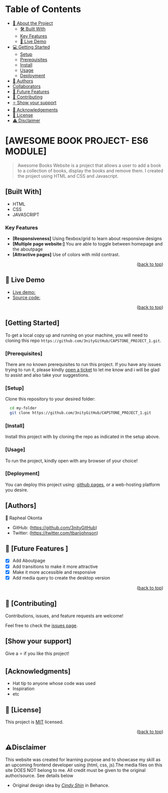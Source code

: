 <a name="readme-top"></a>
  
  
# Table of Contents

- [📖 About the Project](#about-project)
  - [🛠 Built With](#built-with)
   - [Key Features](#key-features)
  - [🚀 Live Demo](#live-demo)
- [💻 Getting Started](#getting-started)
  - [Setup](#setup)
  - [Prerequisites](#prerequisites)
  - [Install](#install)
  - [Usage](#usage)
  - [Deployment](#triangular_flag_on_post-deployment)
- [👥 Authors](#authors)
- [Collaborators](#collaborators)
- [🔭 Future Features](#future-features)
- [🤝 Contributing](#contributing)
- [⭐️ Show your support](#support)
- [🙏 Acknowledgements](#acknowledgements)
- [📝 License](#license)
- [⚠️ Disclaimer](#disclaimer)




# [AWESOME BOOK PROJECT- ES6 MODULE] <a name="about-project"></a>

> Awesome Books Website is a project that allows a user to add a book to a collection of books, display the books and remove them. I created the project using HTML and CSS and Javascript.


## [Built With] <a name="built-with"></a>

- HTML
- CSS
- JAVASCRIPT

### Key Features <a name="key-features"></a>

- **[Responsiveness]** Using flexbox/grid to learn about responsive designs
- **[Multiple page website:]** You are able to toggle between homepage and the aboutpage
- **[Attractive pages]** Use of colors with mild contrast.
<p align="right">(<a href="#readme-top">back to top</a>)</p>

## 🚀 Live Demo <a name="live-demo"></a>

- [Live demo:](https://3nitygithub.github.io/AWESOME-BOOK-ES6-MODULE/)
- [Source code:](https://github.com/3nityGitHub/AWESOME-BOOK-ES6-MODULE/)


<p align="right">(<a href="#readme-top">back to top</a>)</p>

## [Getting Started] <a name="getting-started"></a>
To get a local copy up and running on your machine, you will need to cloning this repo `https://github.com/3nityGitHub/CAPSTONE_PROJECT_1.git`.



### [Prerequisites] <a name="prerequisites"></a>

There are no known prerequisites to run this project. If you have any issues trying to run it, please kindly [open a ticket](../../issues/) to let me know and i will be glad to assist and also take your suggestions.

### [Setup] <a name="setup"></a>
Clone this repository to your desired folder:

```sh
  cd my-folder
  git clone https://github.com/3nityGitHub/CAPSTONE_PROJECT_1.git
```

### [Install] <a name="install"></a>
Install this project with by cloning the repo as indicated in the setup above.

### [Usage] <a name="usage"></a>
To run the project, kindly open with any browser of your choice!


### [Deployment] <a name="deployment"></a>
You can deploy this project using: [github pages](https://docs.github.com/en/pages/quickstart), or a web-hosting platform you desire.



## [Authors] <a name="authors"></a>

👤 Rapheal Okonta

- GitHub: (https://github.com/3nityGitHub)
- Twitter: (https://twitter.com/tbarijohnson)

<!-- FUTURE FEATURES -->

## 🔭 [Future Features ] <a name="future-features"></a>

-  [x] Add Aboutpage
-  [x] Add transitions to make it more attractive
-  [x] Make it more accessible and responsive
-  [x] Add media query to create the desktop version

<p align="right">(<a href="#readme-top">back to top</a>)</p>

## 🤝 [Contributing] <a name="contributing"></a>

Contributions, issues, and feature requests are welcome!

Feel free to check the [issues page](../../issues/).

## [Show your support] <a name="support"></a>

Give a ⭐️ if you like this project!

## [Acknowledgments] <a name="acknowledgements"></a>

- Hat tip to anyone whose code was used
- Inspiration
- etc

## 📝 [License] <a name="license"></a>

This project is [MIT](./LICENSE) licensed.

<p align="right">(<a href="#readme-top">back to top</a>)</p>

## ⚠️Disclaimer <a name="disclaimer"></a>

This website was created for learning purpose and to showcase my skill as an upcoming frontend developer using (html, css, js).The media files on this site DOES NOT belong to me. All credit must be given to the original author/source. See details below

- Original design idea by [_Cindy Shin_](https://www.behance.net/adagio07) in Behance.
